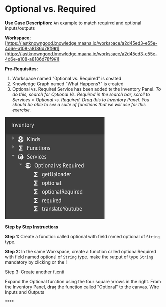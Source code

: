 # Optional vs. Required

**Use Case Description:** An example to match required and optional inputs/outputs

**Workspace:** [https://lastknowngood.knowledge.maana.io/workspace/a2d45ed3-e55e-4d6e-a108-a8186d78f961](https://lastknowngood.knowledge.maana.io/workspace/a2d45ed3-e55e-4d6e-a108-a8186d78f961)

**Pre-Requisites:**

1. Workspace named "Optional vs. Required" is created
2. Knowledge Graph named "What Happens?" is created
3. Optional vs. Required Service has been added to the Inventory Panel. _To do this, search for Optional Vs. Required in the search bar, scroll to Services &gt; Optional vs. Required. Drag this to Inventory Panel. You should be able to see a suite of functions that we will use for this exercise._

![](../../.gitbook/assets/image%20%286%29.png)

**Step by Step Instructions**

**Step 1:** Create a function called optional with field named optional of `String` type. 

**Step 2:** In the same Workspace, create a function called optionalRequired with field named optional of `String` type. make the output of type `String` mandatory by clicking on the !

Step 3: Create another fucnti

Expand the Optional function using the four square arrows in the right. From the Inventory Panel, drag the function called "Optional" to the canvas. Wire Inputs and Outputs

\*\*\*\*



